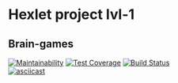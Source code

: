 # Hexlet project lvl-1
## Brain-games
[![Maintainability](https://api.codeclimate.com/v1/badges/a99a88d28ad37a79dbf6/maintainability)](https://codeclimate.com/github/codeclimate/codeclimate/maintainability)
[![Test Coverage](https://api.codeclimate.com/v1/badges/a99a88d28ad37a79dbf6/test_coverage)](https://codeclimate.com/github/codeclimate/codeclimate/test_coverage)
[![Build Status](https://travis-ci.org/CyberHedgehog/project-lvl1-s490.svg?branch=master)](https://travis-ci.org/CyberHedgehog/project-lvl1-s490)  
[![asciicast](https://asciinema.org/a/IBc3ucol0umQUgLviSvCUGZkf.svg)](https://asciinema.org/a/IBc3ucol0umQUgLviSvCUGZkf)
